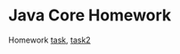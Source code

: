 # Java Core Homework

Homework [task](https://github.com/netology-code/jd-homeworks/blob/master/special_files/task1/README.md), [task2](https://github.com/netology-code/jd-homeworks/blob/master/special_files/task2/README.md)

